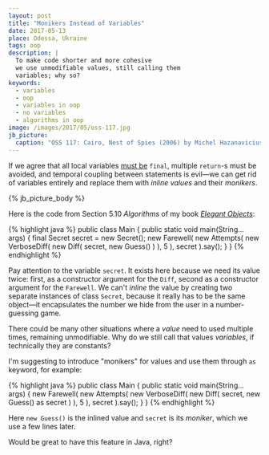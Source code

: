 ```yaml
---
layout: post
title: "Monikers Instead of Variables"
date: 2017-05-13
place: Odessa, Ukraine
tags: oop
description: |
  To make code shorter and more cohesive
  we use unmodifiable values, still calling them
  variables; why so?
keywords:
  - variables
  - oop
  - variables in oop
  - no variables
  - algorithms in oop
image: /images/2017/05/oss-117.jpg
jb_picture:
  caption: "OSS 117: Cairo, Nest of Spies (2006) by Michel Hazanavicius"
---
```


If we agree that all local variables [must be](https://softwareengineering.stackexchange.com/questions/48413)
`final`, multiple `return`-s must be avoided, and
temporal coupling between statements is evil&mdash;we can get
rid of variables entirely and replace them with _inline values_
and their _monikers_.

<!--more-->

{% jb_picture_body %}

Here is the code from Section 5.10 _Algorithms_ of my book
[_Elegant Objects_](http://amzn.to/2pjciUY):

{% highlight java %}
public class Main {
  public static void main(String... args) {
    final Secret secret = new Secret();
    new Farewell(
      new Attempts(
        new VerboseDiff(
          new Diff(
            secret,
            new Guess()
          )
        ), 5
      ),
      secret
    ).say();
  }
}
{% endhighlight %}

Pay attention to the variable `secret`. It exists here because we
need its value twice: first, as a constructor argument for the `Diff`, second
as a constructor argument for the `Farewell`. We can't _inline_ the value by
creating two separate instances of class `Secret`, because it really has
to be the same object&mdash;it encapsulates the number we hide
from the user in a number-guessing game.

There could be many other situations where a _value_ need to used multiple
times, remaining unmodifiable. Why do we still call that values _variables_, if
technically they are constants?

I'm suggesting to introduce "monikers" for values and use them
through `as` keyword, for example:

{% highlight java %}
public class Main {
  public static void main(String... args) {
    new Farewell(
      new Attempts(
        new VerboseDiff(
          new Diff(
            secret,
            new Guess() as secret
          )
        ), 5
      ),
      secret
    ).say();
  }
}
{% endhighlight %}

Here `new Guess()` is the inlined value and `secret` is its _moniker_, which
we use a few lines later.

Would be great to have this feature in Java, right?
